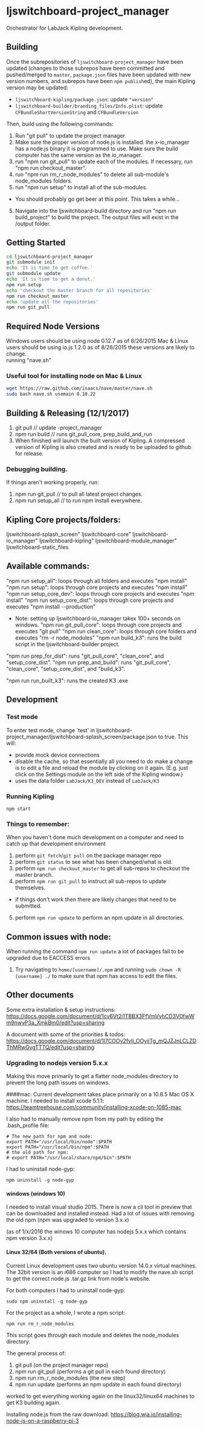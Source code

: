 # ljswitchboard-project_manager

Orchestrator for LabJack Kipling development.

## Building
Once the subrepositories of `ljswitchboard-project_manager` have been updated (changes to those subrepos have been committed and pushed/merged to `master`, `package.json` files have been updated with new version numbers, and subrepos have been `npm publish`ed), the main Kipling version may be updated:
 - `ljswitchboard-kipling/package.json`: update `"version"`
 - `ljswitchboard-builder/branding_files/Info.plist`: update `CFBundleShortVersionString` and `CFBundleVersion`

Then, build using the following commands:
1. Run "git pull" to update the project manager.
1. Make sure the proper version of node.js is installed.  Ihe x-io_manager has a node.js binary it is programmed to use.  Make sure the build computer has the same version as the io_manager.
2. run "npm run git_pull" to update each of the modules.  If necessary, run "npm run checkout_master".
3. run "npm run rm_r_node_modules" to delete all sub-module's node_modules folders.
4. run "npm run setup" to install all of the sub-modules.
 - You should probably go get beer at this point.  This takes a while...
5. Navigate into the ljswitchboard-build directory and run "npm run build_project" to build the project.  The output files will exist in the /output folder.

## Getting Started

```bash
cd ljswitchboard-project_manager
git submodule init
echo 'It is time to get coffee.'
git submodule update
echo 'It is time to get a donut.'
npm run setup
echo 'checkout the master branch for all repositories'
npm run checkout_master
echo 'update all the repositories'
npm run git_pull
```

## Required Node Versions
Windows users should be using node 0.12.7 as of 8/26/2015
Mac & Linux users should be using io.js 1.2.0 as of 8/26/2015
these versions are likely to change.  
running "nave.sh"

### Useful tool for installing node on Mac & Linux
```bash
wget https://raw.github.com/isaacs/nave/master/nave.sh
sudo bash nave.sh usemain 0.10.22
```

## Building & Releasing (12/1/2017)
1. git pull // update -project_manager
2. npm run build // runs git_pull_core, prep_build_and_run
3. When finished will launch the built version of Kipling.  A compressed version of Kipling is also created and is ready to be uploaded to github for release.

### Debugging building.
If things aren't working properly, run:
1. npm run git_pull // to pull all latest project changes.
2. npm run setup_all // to run npm install everywhere.



## Kipling Core projects/folders:
ljswitchboard-splash_screen"
ljswitchboard-core"
ljswitchboard-io_manager"
ljswitchboard-kipling"
ljswitchboard-module_manager"
ljswitchboard-static_files


## Available commands:

"npm run setup_all": loops through all folders and executes "npm install"
"npm run setup": loops through core projects and executes "npm install"
"npm run setup_core_dev": loops through core projects and executes "npm install"
"npm run setup_core_dist": loops through core projects and executes "npm install --production"
- Note: setting up ljswitchboard-io_manager takex 100+ seconds on windows.
"npm run git_pull_core": loops through core projects and executes "git pull"
"npm run clean_core": loops through core folders and executes "rm -r node_modules"
"npm run build_k3": runs the build script in the ljswitchboard-builder project.

"npm run prep_for_dist": runs "git_pull_core", "clean_core", and "setup_core_dist".
"npm run prep_and_build": runs "git_pull_core", "clean_core", "setup_core_dist", and "build_k3".

"npm run run_built_k3": runs the created K3 .exe






## Development


### Test mode

To enter test mode, change `test' in ljswitchboard-project_manager/ljswitchboard-splash_screen/package.json to true. This will:
 - provide mock device connections
 - disable the cache, so that essentially all you need to do make a change is to edit a file and reload the module by clicking on it again. (E.g. just click on the Settings module on the left side of the Kipling window.)
 - uses the data folder `LabJack/K3_DEV` instead of `LabJack/K3`


### Running Kipling

`npm start`


### Things to remember:

When you haven't done much development on a computer and need to catch up that development environment

1. perform `git fetch`/`git pull` on the package manager repo
2. perform `git status` to see what has been changed/what is old.
3. perform `npm run checkout_master` to get all sub-repos to checkout the master branch.
4. perform `npm run git_pull` to instruct all sub-repos to update themselves.
 - if things don't work then there are likely changes that need to be submitted.
5. perform `npm run update` to perform an npm update in all directories.




## Common issues with node:

When running the command `npm run update` a lot of packages fail to be upgraded due to EACCESS errors
1. Try navigating to `home/[username]/.npm` and running `sudo chown -R [username] ./` to make sure that npm has access to edit the files.

## Other documents
Some extra installation & setup instructions:
https://docs.google.com/document/d/1cv6Vt2i1TBBX3FfVmVyhCD3V0fwWm9nwvP3a_XmkBm0/edit?usp=sharing

A document with some of the priorities & todos:
https://docs.google.com/document/d/1l7COOy2fvlj_OOyijTg_mQJZJnLCLZDThMRwGygTTTQ/edit?usp=sharing


### Upgrading to nodejs version 5.x.x
Making this move primarily to get a flatter node_modules directory to prevent the long path issues on windows.

####mac:
Current development takes place primarily on a 10.8.5 Mac OS X machine.  I needed to install xcode 5.1.1:
https://teamtreehouse.com/community/installing-xcode-on-1085-mac

I also had to manually remove npm from my path by editing the .bash_profile file:
```
# The new path for npm and node:
export PATH="/usr/local/bin/node":$PATH
export PATH="/usr/local/bin/npm":$PATH
# the old path for npm:
# export PATH="/usr/local/share/npm/bin":$PATH
```

I had to uninstall node-gyp:
```
npm uninstall -g node-gyp
```

#### windows (windows 10)
I needed to install visual studio 2015.  There is now a cli tool in preview that can be downloaded and installed instead.
Had a lot of issues with removing the old npm (npm was upgraded to version 3.x.x)

(as of 1/x/2016 the winows 10 computer has nodejs 5.x.x which contains npm version 3.x.x)

#### Linux 32/64 (Both versions of ubuntu).
Current Linux development uses two ubuntu version 14.0.x virtual machines.  The 32bit version is an i686 computer so I had to modify the nave.sh script to get the correct node.js .tar.gz link from node's website.

For both computers I had to uninstall node-gyp:
```
sudo npm uninstall -g node-gyp
```

For the project as a whole, I wrote a npm script:
```
npm run rm_r_node_modules
```
This script goes through each module and deletes the node_modules directory.

The general process of:
1. git pull (on the project manager repo)
2. npm run git_pull (performs a git pull in each found directory)
3. npm run rm_r_node_modules (the new step)
4. npm run update (performs an npm update in each found directory)

worked to get everything working again on the linux32/linux64 machines to get K3 building again.

Installing node.js from the raw download:
https://blog.wia.io/installing-node-js-on-a-raspberry-pi-3




